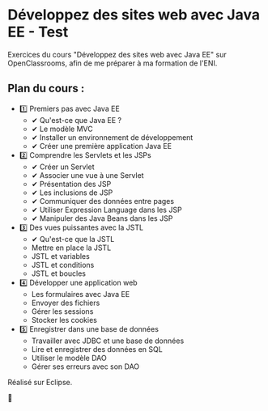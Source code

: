 # Développez des sites web avec Java EE - Test

Exercices du cours "Développez des sites web avec Java EE" sur OpenClassrooms, afin de me préparer à ma formation de l'ENI.

## Plan du cours :
-  1️⃣ Premiers pas avec Java EE
    - ✔ Qu'est-ce que Java EE ?
    - ✔ Le modèle MVC
    - ✔ Installer un environnement de développement
    - ✔ Créer une première application Java EE
-  2️⃣ Comprendre les Servlets et les JSPs
    - ✔ Créer un Servlet
    - ✔ Associer une vue à une Servlet
    - ✔ Présentation des JSP
    - ✔ Les inclusions de JSP
    - ✔ Communiquer des données entre pages
    - ✔ Utiliser Expression Language dans les JSP
    - ✔ Manipuler des Java Beans dans les JSP
-  3️⃣ Des vues puissantes avec la JSTL
    - ✔ Qu'est-ce que la JSTL
    - Mettre en place la JSTL
    - JSTL et variables
    - JSTL et conditions
    - JSTL et boucles
-  4️⃣ Développer une application web
    - Les formulaires avec Java EE
    - Envoyer des fichiers
    - Gérer les sessions
    - Stocker les cookies
-  5️⃣ Enregistrer dans une base de données
    - Travailler avec JDBC et une base de données
    - Lire et enregistrer des données en SQL
    - Utiliser le modèle DAO
    - Gérer ses erreurs avec son DAO

Réalisé sur Eclipse.

🧐
